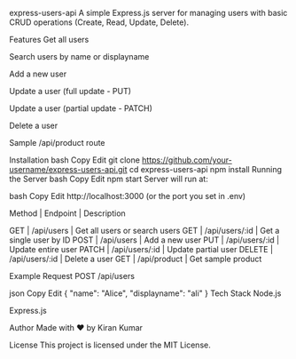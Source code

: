 express-users-api
A simple Express.js server for managing users with basic CRUD operations (Create, Read, Update, Delete).

Features
Get all users

Search users by name or displayname

Add a new user

Update a user (full update - PUT)

Update a user (partial update - PATCH)

Delete a user

Sample /api/product route

Installation
bash
Copy
Edit
git clone https://github.com/your-username/express-users-api.git
cd express-users-api
npm install
Running the Server
bash
Copy
Edit
npm start
Server will run at:

bash
Copy
Edit
http://localhost:3000
(or the port you set in .env)

Method                 | Endpoint                    | Description

GET                    | /api/users                  | Get all users or search users
GET                    | /api/users/:id              | Get a single user by ID
POST                   | /api/users                  | Add a new user
PUT                    | /api/users/:id              | Update entire user
PATCH                  | /api/users/:id              | Update partial user
DELETE                 | /api/users/:id              | Delete a user
GET                    | /api/product                | Get sample product


Example Request
POST /api/users

json
Copy
Edit
{
  "name": "Alice",
  "displayname": "ali"
}
Tech Stack
Node.js

Express.js

Author
Made with ❤️ by Kiran Kumar

License
This project is licensed under the MIT License.
